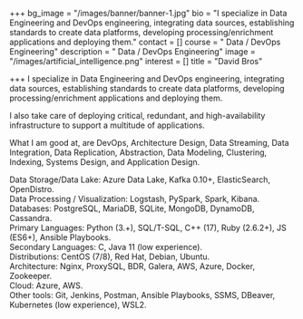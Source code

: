 +++
bg_image = "/images/banner/banner-1.jpg"
bio = "I specialize in Data Engineering and DevOps engineering, integrating data sources, establishing standards to create data platforms, developing processing/enrichment applications and deploying them."
contact = []
course = " Data / DevOps Engineering"
description = " Data / DevOps Engineering"
image = "/images/artificial_intelligence.png"
interest = []
title = "David Bros"

+++
I specialize in Data Engineering and DevOps engineering, integrating data sources, establishing standards to create data platforms, developing processing/enrichment applications and deploying them.   
  
I also take care of deploying critical, redundant, and high-availability infrastructure to support a multitude of applications.  
  
What I am good at, are DevOps, Architecture Design, Data Streaming, Data Integration, Data Replication, Abstraction, Data Modeling, Clustering, Indexing, Systems Design, and Application Design.  
  
Data Storage/Data Lake: Azure Data Lake, Kafka 0.10+, ElasticSearch, OpenDistro.  
Data Processing / Visualization: Logstash, PySpark, Spark, Kibana.  
Databases: PostgreSQL, MariaDB, SQLite, MongoDB, DynamoDB, Cassandra.   
Primary Languages: Python (3.+), SQL/T-SQL, C++ (17), Ruby (2.6.2+), JS (ES6+), Ansible Playbooks.  
Secondary Languages: C, Java 11 (low experience).  
Distributions: CentOS (7/8), Red Hat, Debian, Ubuntu.   
Architecture: Nginx, ProxySQL, BDR, Galera, AWS, Azure, Docker, Zookeeper.  
Cloud: Azure, AWS.  
Other tools: Git, Jenkins, Postman, Ansible Playbooks, SSMS, DBeaver, Kubernetes (low experience), WSL2.